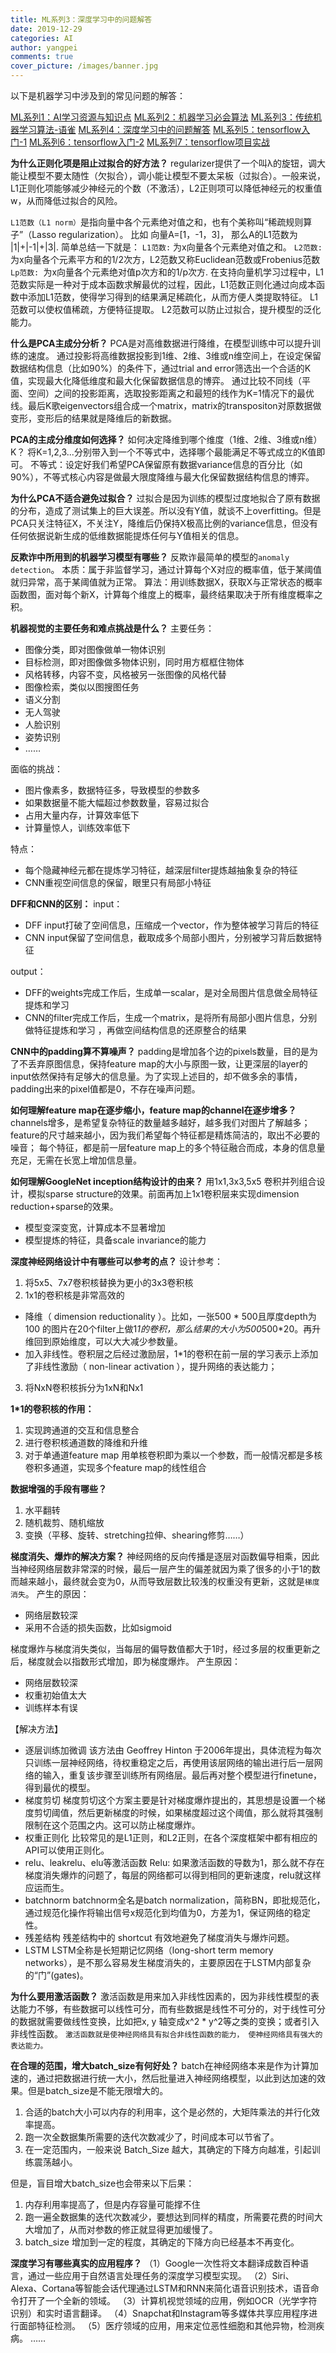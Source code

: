 ```yaml
---
title: ML系列3：深度学习中的问题解答
date: 2019-12-29
categories: AI
author: yangpei
comments: true
cover_picture: /images/banner.jpg
---
```


以下是机器学习中涉及到的常见问题的解答：

<!-- more -->

[ML系列1：AI学习资源与知识点](https://iloveyou11.github.io/2019/12/04/ML-01/)
[ML系列2：机器学习必会算法](https://iloveyou11.github.io/2019/12/10/ML-02/)
[ML系列3：传统机器学习算法-语雀](https://iloveyou11.github.io/2019/12/15/ML-03/)
[ML系列4：深度学习中的问题解答](https://iloveyou11.github.io/2019/12/29/ML-04/)
[ML系列5：tensorflow入门-1](https://iloveyou11.github.io/2020/01/02/ML-05/)
[ML系列6：tensorflow入门-2](https://iloveyou11.github.io/2020/01/10/ML-06/)
[ML系列7：tensorflow项目实战](https://iloveyou11.github.io/2020/01/30/ML-07/)

**为什么正则化项是阻止过拟合的好方法？**
regularizer提供了一个叫λ的旋钮，调大能让模型不要太随性（欠拟合），调小能让模型不要太呆板（过拟合）。一般来说，L1正则化项能够减少神经元的个数（不激活），L2正则项可以降低神经元的权重值w，从而降低过拟合的风险。

`L1范数（L1 norm）`是指向量中各个元素绝对值之和，也有个美称叫“稀疏规则算子”（Lasso regularization）。
比如 向量A=[1，-1，3]， 那么A的L1范数为 |1|+|-1|+|3|.
简单总结一下就是：
`L1范数:` 为x向量各个元素绝对值之和。
`L2范数: `为x向量各个元素平方和的1/2次方，L2范数又称Euclidean范数或Frobenius范数
`Lp范数: `为x向量各个元素绝对值p次方和的1/p次方.
在支持向量机学习过程中，L1范数实际是一种对于成本函数求解最优的过程，因此，L1范数正则化通过向成本函数中添加L1范数，使得学习得到的结果满足稀疏化，从而方便人类提取特征。
L1范数可以使权值稀疏，方便特征提取。
L2范数可以防止过拟合，提升模型的泛化能力。

**什么是PCA主成分分析？**
PCA是对高维数据进行降维，在模型训练中可以提升训练的速度。
通过投影将高维数据投影到1维、2维、3维或n维空间上，在设定保留数据结构信息（比如90%）的条件下，通过trial and error筛选出一个合适的K值，实现最大化降低维度和最大化保留数据信息的博弈。
通过比较不同线（平面、空间）之间的投影距离，选取投影距离之和最短的线作为K=1情况下的最优线。最后K歌eigenvectors组合成一个matrix，matrix的transpositon对原数据做变形，变形后的结果就是降维后的新数据。

**PCA的主成分维度如何选择？**
如何决定降维到哪个维度（1维、2维、3维或n维）K？
将K=1,2,3...分别带入到一个不等式中，选择哪个最能满足不等式成立的K值即可。
不等式：设定好我们希望PCA保留原有数据variance信息的百分比（如90%），不等式核心内容是做最大限度降维与最大化保留数据结构信息的博弈。

**为什么PCA不适合避免过拟合？**
过拟合是因为训练的模型过度地拟合了原有数据的分布，造成了测试集上的巨大误差。所以没有Y值，就谈不上overfitting。但是PCA只关注特征X，不关注Y，降维后仍保持X极高比例的variance信息，但没有任何依据说新生成的低维数据能提炼任何与Y值相关的信息。

**反欺诈中所用到的机器学习模型有哪些？**
反欺诈最简单的模型的`anomaly detection`。
本质：属于非监督学习，通过计算每个X对应的概率值，低于某阈值就归异常，高于某阈值就为正常。
算法：用训练数据X，获取X与正常状态的概率函数图，面对每个新X，计算每个维度上的概率，最终结果取决于所有维度概率之积。

**机器视觉的主要任务和难点挑战是什么？**
主要任务：
- 图像分类，即对图像做单一物体识别
- 目标检测，即对图像做多物体识别，同时用方框框住物体
- 风格转移，内容不变，风格被另一张图像的风格代替
- 图像检索，类似以图搜图任务
- 语义分割
- 无人驾驶
- 人脸识别
- 姿势识别
- ……

面临的挑战：
- 图片像素多，数据特征多，导致模型的参数多
- 如果数据量不能大幅超过参数数量，容易过拟合
- 占用大量内存，计算效率低下
- 计算量惊人，训练效率低下

特点：
- 每个隐藏神经元都在提炼学习特征，越深层filter提炼越抽象复杂的特征
- CNN重视空间信息的保留，眼里只有局部小特征

**DFF和CNN的区别：**
input：
- DFF input打破了空间信息，压缩成一个vector，作为整体被学习背后的特征
- CNN input保留了空间信息，截取成多个局部小图片，分别被学习背后数据特征

output：
- DFF的weights完成工作后，生成单一scalar，是对全局图片信息做全局特征提炼和学习
- CNN的filter完成工作后，生成一个matrix，是将所有局部小图片信息，分别做特征提炼和学习
，再做空间结构信息的还原整合的结果

**CNN中的padding算不算噪声？**
padding是增加各个边的pixels数量，目的是为了不丢弃原图信息，保持feature map的大小与原图一致，让更深层的layer的input依然保持有足够大的信息量。为了实现上述目的，却不做多余的事情，padding出来的pixel值都是0，不存在噪声问题。

**如何理解feature map在逐步缩小，feature map的channel在逐步增多？**
channels增多，是希望复杂特征的数量越多越好，越多我们对图片了解越多；
feature的尺寸越来越小，因为我们希望每个特征都是精炼简洁的，取出不必要的噪音；
每个特征，都是前一层feature map上的多个特征融合而成，本身的信息量充足，无需在长宽上增加信息量。

**如何理解GoogleNet inception结构设计的由来？**
用1x1,3x3,5x5 卷积并列组合设计，模拟sparse structure的效果。前面再加上1x1卷积层来实现dimension reduction+sparse的效果。
- 模型变深变宽，计算成本不显著增加
- 模型提炼的特征，具备scale invariance的能力

**深度神经网络设计中有哪些可以参考的点？**
设计参考：
1. 将5x5、7x7卷积核替换为更小的3x3卷积核
2. 1x1的卷积核是非常高效的
- 降维（ dimension reductionality ）。比如，一张500 * 500且厚度depth为100 的图片在20个filter上做1*1的卷积，那么结果的大小为500*500*20。再升维回到原始维度，可以大大减少参数量。
- 加入非线性。卷积层之后经过激励层，1*1的卷积在前一层的学习表示上添加了非线性激励（ non-linear activation ），提升网络的表达能力；
3. 将NxN卷积核拆分为1xN和Nx1

**1*1的卷积核的作用：**
1. 实现跨通道的交互和信息整合
2. 进行卷积核通道数的降维和升维
3. 对于单通道feature map 用单核卷积即为乘以一个参数，而一般情况都是多核卷积多通道，实现多个feature map的线性组合

**数据增强的手段有哪些？**
1. 水平翻转
2. 随机裁剪、随机缩放
3. 变换（平移、旋转、stretching拉伸、shearing修剪……）

**梯度消失、爆炸的解决方案？**
神经网络的反向传播是逐层对函数偏导相乘，因此当神经网络层数非常深的时候，最后一层产生的偏差就因为乘了很多的小于1的数而越来越小，最终就会变为0，从而导致层数比较浅的权重没有更新，这就是`梯度消失`。
产生的原因：
- 网络层数较深
- 采用不合适的损失函数，比如sigmoid

梯度爆炸与梯度消失类似，当每层的偏导数值都大于1时，经过多层的权重更新之后，梯度就会以指数形式增加，即为梯度爆炸。
产生原因：
- 网络层数较深
- 权重初始值太大
- 训练样本有误

【解决方法】
- 逐层训练加微调
该方法由 Geoffrey Hinton 于2006年提出，具体流程为每次只训练一层神经网络，待权重稳定之后，再使用该层网络的输出进行后一层网络的输入，重复该步骤至训练所有网络层。最后再对整个模型进行finetune，得到最优的模型。
- 梯度剪切
梯度剪切这个方案主要是针对梯度爆炸提出的，其思想是设置一个梯度剪切阈值，然后更新梯度的时候，如果梯度超过这个阈值，那么就将其强制限制在这个范围之内。这可以防止梯度爆炸。
- 权重正则化
比较常见的是L1正则，和L2正则，在各个深度框架中都有相应的API可以使用正则化。
- relu、leakrelu、elu等激活函数
Relu: 如果激活函数的导数为1，那么就不存在梯度消失爆炸的问题了，每层的网络都可以得到相同的更新速度，relu就这样应运而生。
- batchnorm
batchnorm全名是batch normalization，简称BN，即批规范化，通过规范化操作将输出信号x规范化到均值为0，方差为1，保证网络的稳定性。
- 残差结构
残差结构中的 shortcut 有效地避免了梯度消失与爆炸问题。
- LSTM
LSTM全称是长短期记忆网络（long-short term memory networks），是不那么容易发生梯度消失的，主要原因在于LSTM内部复杂的“门”(gates)。

**为什么要用激活函数？**
激活函数是用来加入非线性因素的，因为非线性模型的表达能力不够，有些数据可以线性可分，而有些数据是线性不可分的，对于线性可分的数据就需要做线性变换，比如把x, y 轴变成x^2 * y^2等之类的变换；或者引入非线性函数。
`激活函数就是使神经网络具有拟合非线性函数的能力， 使神经网络具有强大的表达能力。`

**在合理的范围，增大batch_size有何好处？**
batch在神经网络本来是作为计算加速的，通过把数据进行统一大小，然后批量进入神经网络模型，以此到达加速的效果。但是batch_size是不能无限增大的。
1.  合适的batch大小可以内存的利用率，这个是必然的，大矩阵乘法的并行化效率提高。
2. 跑一次全数据集所需要的迭代次数减少了，时间成本可以节省了。
3. 在一定范围内，一般来说 Batch_Size 越大，其确定的下降方向越准，引起训练震荡越小。

但是，盲目增大batch_size也会带来以下后果：
1.  内存利用率提高了，但是内存容量可能撑不住
2. 跑一遍全数据集的迭代次数减少，要想达到同样的精度，所需要花费的时间大大增加了，从而对参数的修正就显得更加缓慢了。
3. batch_size 增加到一定的程度，其确定的下降方向已经基本不再变化。

**深度学习有哪些真实的应用程序？**
（1）Google一次性将文本翻译成数百种语言，通过一些应用于自然语言处理任务的深度学习模型实现。
（2）Siri、Alexa、Cortana等智能会话代理通过LSTM和RNN来简化语音识别技术，语音命令打开了一个全新的领域。
（3）计算机视觉领域的应用，例如OCR（光学字符识别）和实时语言翻译。
（4）Snapchat和Instagram等多媒体共享应用程序进行面部特征检测。
（5）医疗领域的应用，用来定位恶性细胞和其他异物，检测疾病。
……
